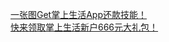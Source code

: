   
[一张图Get掌上生活App还款技能！](http://www.dianyue.me/archives/498/vhl9pegpirtgtshh/)  
[快来领取掌上生活新户666元大礼包！](http://www.dianyue.me/archives/734/h0mhuofiztxqw8q1/)